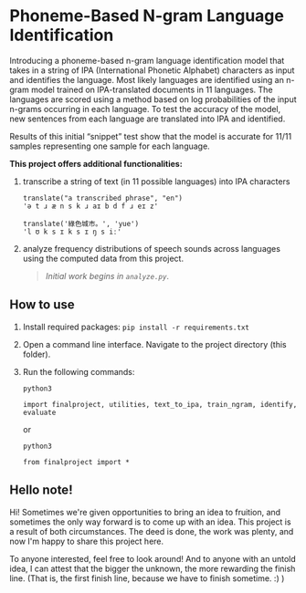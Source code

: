 # Phoneme-Based N-gram Language Identification
Introducing a phoneme-based n-gram language identification model that takes in a string of IPA (International Phonetic Alphabet) characters as input and identifies the language. Most likely languages are identified using an n-gram model trained on IPA-translated documents in 11 languages. The languages are scored using a method based on log probabilities of the input n-grams occurring in each language. To test the accuracy of the model, new sentences from each language are translated into IPA and identified. 

Results of this initial “snippet” test show that the model is accurate for 11/11 samples representing one sample for each language. 

**This project offers additional functionalities:**
1. transcribe a string of text (in 11 possible languages) into IPA characters

	`translate("a transcribed phrase", "en")`</br>
	`'ə t ɹ æ n s k ɹ aɪ b d f ɹ eɪ z'`

	`translate('綠色城市。', 'yue')` </br>
	`'l ʊ k s ɪ k s ɪ ŋ s iː'`

2. analyze frequency distributions of speech sounds across languages using the computed data from this project.
	> *Initial work begins in `analyze.py`*.

## How to use

1. Install required packages: `pip install -r requirements.txt`

2. Open a command line interface.
Navigate to the project directory (this folder).

3. Run the following commands:

	`python3`
	
	`import finalproject, utilities, text_to_ipa, train_ngram, identify, evaluate`

	or

	`python3`

	`from finalproject import *`

## Hello note!
Hi! Sometimes we're given opportunities to bring an idea to fruition, and sometimes the only way forward is to come up with an idea. This project is a result of both circumstances. The deed is done, the work was plenty, and now I'm happy to share this project here. 

To anyone interested, feel free to look around! And to anyone with an untold idea, I can attest that the bigger the unknown, the more rewarding the finish line. (That is, the first finish line, because we have to finish sometime. :) )




